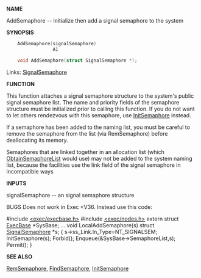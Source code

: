 
**NAME**

AddSemaphore -- initialize then add a signal semaphore to the system

**SYNOPSIS**

```c
    AddSemaphore(signalSemaphore)
                 A1

    void AddSemaphore(struct SignalSemaphore *);

```
Links: [SignalSemaphore](_0082.md) 

**FUNCTION**

This function attaches a signal semaphore structure to the system's
public signal semaphore list.  The name and priority fields of the
semaphore structure must be initialized prior to calling this
function.  If you do not want to let others rendezvous with this
semaphore, use [InitSemaphore](InitSemaphore.md) instead.

If a semaphore has been added to the naming list, you must be
careful to remove the semaphore from the list (via RemSemaphore)
before deallocating its memory.

Semaphores that are linked together in an allocation list (which
[ObtainSemaphoreList](ObtainSemaphoreList.md) would use) may not be added to the system
naming list, because the facilities use the link field of the
signal semaphore in incompatible ways

**INPUTS**

signalSemaphore -- an signal semaphore structure

BUGS
Does not work in Exec &#060;V36.  Instead use this code:

#include [&#060;exec/execbase.h&#062;](_009E.md)
#include [&#060;exec/nodes.h&#062;](_0091.md)
extern struct [ExecBase](_009E.md) *SysBase;
...
void LocalAddSemaphore(s)
struct [SignalSemaphore](_0082.md) *s;
{
s-&#062;ss_Link.ln_Type=NT_SIGNALSEM;
InitSemaphore(s);
Forbid();
Enqueue(&#038;SysBase-&#062;SemaphoreList,s);
Permit();
}

**SEE ALSO**

[RemSemaphore](RemSemaphore.md), [FindSemaphore](FindSemaphore.md), [InitSemaphore](InitSemaphore.md)
